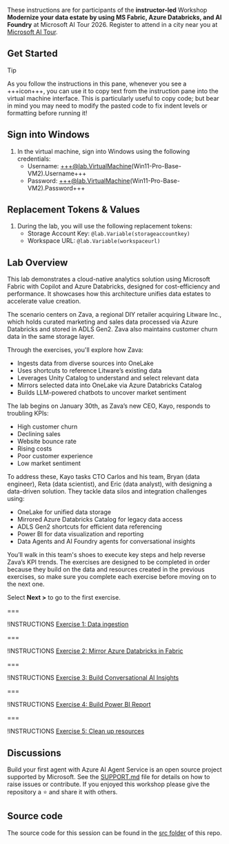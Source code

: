 These instructions are for participants of the **instructor-led** Workshop **Modernize your data estate by using MS Fabric, Azure Databricks, and AI Foundry** at Microsoft AI Tour 2026.  Register to attend in a city near you at [Microsoft AI Tour](https://aitour.microsoft.com/).

## Get Started

> [!TIP]
> As you follow the instructions in this pane, whenever you see a +++icon+++, you can use it to copy text from the instruction pane into the virtual machine interface. This is particularly useful to copy code; but bear in mind you may need to modify the pasted code to fix indent levels or formatting before running it!

## Sign into Windows

1. In the virtual machine, sign into Windows using the following credentials:
   - Username: +++@lab.VirtualMachine(Win11-Pro-Base-VM2).Username+++
   - Password: +++@lab.VirtualMachine(Win11-Pro-Base-VM2).Password+++

## Replacement Tokens & Values

1. During the lab, you will use the following replacement tokens:
   - Storage Account Key: `@lab.Variable(storageaccountkey)`
   - Workspace URL: `@lab.Variable(workspaceurl)`

## Lab Overview

This lab demonstrates a cloud-native analytics solution using Microsoft Fabric with Copilot and Azure Databricks, designed for cost-efficiency and performance. It showcases how this architecture unifies data estates to accelerate value creation.

The scenario centers on Zava, a regional DIY retailer acquiring Litware Inc., which holds curated marketing and sales data processed via Azure Databricks and stored in ADLS Gen2. Zava also maintains customer churn data in the same storage layer.

Through the exercises, you'll explore how Zava:

- Ingests data from diverse sources into OneLake
- Uses shortcuts to reference Litware’s existing data
- Leverages Unity Catalog to understand and select relevant data
- Mirrors selected data into OneLake via Azure Databricks Catalog
- Builds LLM-powered chatbots to uncover market sentiment

The lab begins on January 30th, as Zava’s new CEO, Kayo, responds to troubling KPIs:

- High customer churn
- Declining sales
- Website bounce rate
- Rising costs
- Poor customer experience
- Low market sentiment

To address these, Kayo tasks CTO Carlos and his team, Bryan (data engineer), Reta (data scientist), and Eric (data analyst), with designing a data-driven solution. They tackle data silos and integration challenges using:

- OneLake for unified data storage
- Mirrored Azure Databricks Catalog for legacy data access
- ADLS Gen2 shortcuts for efficient data referencing
- Power BI for data visualization and reporting
- Data Agents and AI Foundry agents for conversational insights

You’ll walk in this team's shoes to execute key steps and help reverse Zava’s KPI trends. The exercises are designed to be completed in order because they build on the data and resources created in the previous exercises, so make sure you complete each exercise before moving on to the next one.

Select **Next >** to go to the first exercise.

===

!INSTRUCTIONS [Exercise 1: Data ingestion](https://raw.githubusercontent.com/microsoft/aitour26-WRK560-modernize-your-data-estate-ms-fabric-azure-databricks-and-ai-foundry/main/lab/tutorial-1-ingest-data.md)

===

!INSTRUCTIONS [Exercise 2: Mirror Azure Databricks in Fabric](https://raw.githubusercontent.com/microsoft/aitour26-WRK560-modernize-your-data-estate-ms-fabric-azure-databricks-and-ai-foundry/main/lab/tutorial-2-mirror-azure-databricks.md)

===

!INSTRUCTIONS [Exercise 3: Build Conversational AI Insights](https://raw.githubusercontent.com/microsoft/aitour26-WRK560-modernize-your-data-estate-ms-fabric-azure-databricks-and-ai-foundry/main/lab/tutorial-3-build-data-ai-agents.md)

===

!INSTRUCTIONS [Exercise 4: Build Power BI Report](https://raw.githubusercontent.com/microsoft/aitour26-WRK560-modernize-your-data-estate-ms-fabric-azure-databricks-and-ai-foundry/main/lab/tutorial-4-power-bi-report.md)

===

!INSTRUCTIONS [Exercise 5: Clean up resources](https://raw.githubusercontent.com/microsoft/aitour26-WRK560-modernize-your-data-estate-ms-fabric-azure-databricks-and-ai-foundry/main/lab/tutorial-5-clean-up-resources.md)

## Discussions

Build your first agent with Azure AI Agent Service is an open source project supported by Microsoft. See the [SUPPORT.md](../SUPPORT.md) file for details on how to raise issues or contribute. If you enjoyed this workshop please give the repository a ⭐ and share it with others.

## Source code

The source code for this session can be found in the [src folder](../src) of this repo.

